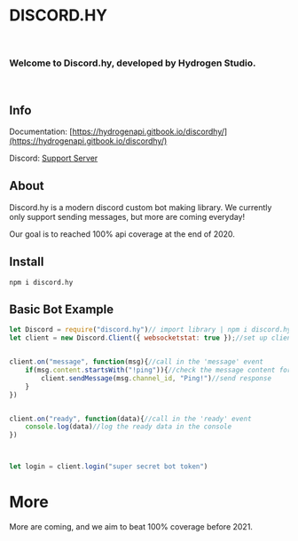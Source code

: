 # DISCORD.HY

<br>

### Welcome to Discord.hy, developed by Hydrogen Studio.

<br>

## Info


Documentation: [https://hydrogenapi.gitbook.io/discordhy/](https://hydrogenapi.gitbook.io/discordhy/)


Discord: [Support Server](https://discord.gg/97WZQ9p)


## About

Discord.hy is a modern discord custom bot making library. We currently only support sending messages, but more are coming everyday!

Our goal is to reached 100% api coverage at the end of 2020.


## Install

```npm i discord.hy```

## Basic Bot Example

```js
let Discord = require("discord.hy")// import library | npm i discord.hy
let client = new Discord.Client({ websocketstat: true });//set up client with options


client.on("message", function(msg){//call in the 'message' event
	if(msg.content.startsWith("!ping")){//check the message content for !ping
		client.sendMessage(msg.channel_id, "Ping!")//send response
	}
})


client.on("ready", function(data){//call in the 'ready' event
	console.log(data)//log the ready data in the console
})



let login = client.login("super secret bot token")
```



# More

More are coming, and we aim to beat 100% coverage before 2021.